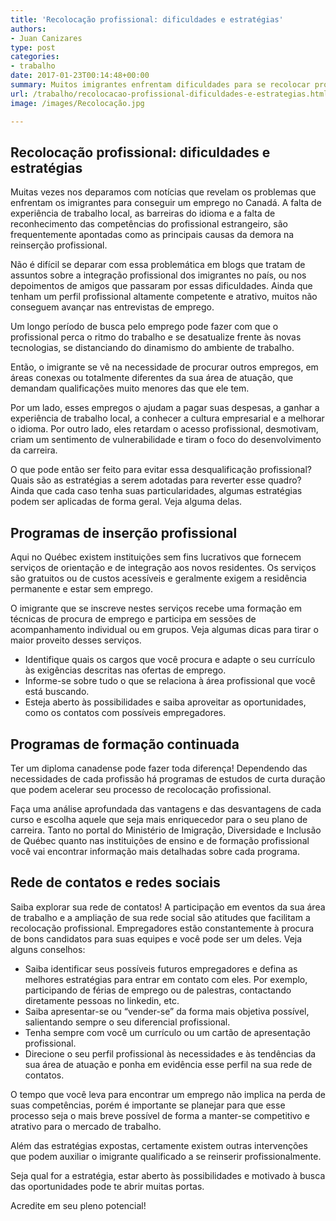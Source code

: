 ```yaml
---
title: 'Recolocação profissional: dificuldades e estratégias'
authors:
- Juan Canizares
type: post
categories:
- trabalho
date: 2017-01-23T00:14:48+00:00
summary: Muitos imigrantes enfrentam dificuldades para se recolocar profissionalmente no Canadá. Veja neste texto alguns conselhos que podem lhe auxiliar na continuidade do seu projeto de carreira.
url: /trabalho/recolocacao-profissional-dificuldades-e-estrategias.html
image: /images/Recolocação.jpg

---
```

## **Recolocação profissional: dificuldades e estratégias**

Muitas vezes nos deparamos com notícias que revelam os problemas que enfrentam os imigrantes para conseguir um emprego no Canadá. A falta de experiência de trabalho local, as barreiras do idioma e a falta de reconhecimento das competências do profissional estrangeiro, são frequentemente apontadas como as principais causas da demora na reinserção profissional.

Não é difícil se deparar com essa problemática em blogs que tratam de assuntos sobre a integração profissional dos imigrantes no país, ou nos depoimentos de amigos que passaram por essas dificuldades. Ainda que tenham um perfil profissional altamente competente e atrativo, muitos não conseguem avançar nas entrevistas de emprego.

Um longo período de busca pelo emprego pode fazer com que o profissional perca o ritmo do trabalho e se desatualize frente às novas tecnologias, se distanciando do dinamismo do ambiente de trabalho.

Então, o imigrante se vê na necessidade de procurar outros empregos, em áreas conexas ou totalmente diferentes da sua área de atuação, que demandam qualificações muito menores das que ele tem.

Por um lado, esses empregos o ajudam a pagar suas despesas, a ganhar a experiência de trabalho local, a conhecer a cultura empresarial e a melhorar o idioma. Por outro lado, eles retardam o acesso profissional, desmotivam, criam um sentimento de vulnerabilidade e tiram o foco do desenvolvimento da carreira.

O que pode então ser feito para evitar essa desqualificação profissional? Quais são as estratégias a serem adotadas para reverter esse quadro? Ainda que cada caso tenha suas particularidades, algumas estratégias podem ser aplicadas de forma geral. Veja alguma delas.

## **Programas de inserção profissional**

Aqui no Québec existem instituições sem fins lucrativos que fornecem serviços de orientação e de integração aos novos residentes. Os serviços são gratuitos ou de custos acessíveis e geralmente exigem a residência permanente e estar sem emprego.

O imigrante que se inscreve nestes serviços recebe uma formação em técnicas de procura de emprego e participa em sessões de acompanhamento individual ou em grupos. Veja algumas dicas para tirar o maior proveito desses serviços.

  * Identifique quais os cargos que você procura e adapte o seu currículo às exigências descritas nas ofertas de emprego.
  * Informe-se sobre tudo o que se relaciona à área profissional que você está buscando.
  * Esteja aberto às possibilidades e saiba aproveitar as oportunidades, como os contatos com possíveis empregadores.

## **Programas de formação continuada**

Ter um diploma canadense pode fazer toda diferença! Dependendo das necessidades de cada profissão há programas de estudos de curta duração que podem acelerar seu processo de recolocação profissional.

Faça uma análise aprofundada das vantagens e das desvantagens de cada curso e escolha aquele que seja mais enriquecedor para o seu plano de carreira. Tanto no portal do Ministério de Imigração, Diversidade e Inclusão de Québec quanto nas instituições de ensino e de formação profissional você vai encontrar informação mais detalhadas sobre cada programa.

## **Rede de contatos e redes sociais**

Saiba explorar sua rede de contatos! A participação em eventos da sua área de trabalho e a ampliação de sua rede social são atitudes que facilitam a recolocação profissional. Empregadores estão constantemente à procura de bons candidatos para suas equipes e você pode ser um deles. Veja alguns conselhos:

  * Saiba identificar seus possíveis futuros empregadores e defina as melhores estratégias para entrar em contato com eles. Por exemplo, participando de férias de emprego ou de palestras, contactando diretamente pessoas no linkedin, etc.
  * Saiba apresentar-se ou “vender-se” da forma mais objetiva possível, salientando sempre o seu diferencial profissional.
  * Tenha sempre com você um currículo ou um cartão de apresentação profissional.
  * Direcione o seu perfil profissional às necessidades e às tendências da sua área de atuação e ponha em evidência esse perfil na sua rede de contatos.

O tempo que você leva para encontrar um emprego não implica na perda de suas competências, porém é importante se planejar para que esse processo seja o mais breve possível de forma a manter-se competitivo e atrativo para o mercado de trabalho.

Além das estratégias expostas, certamente existem outras intervenções que podem auxiliar o imigrante qualificado a se reinserir profissionalmente.

Seja qual for a estratégia, estar aberto às possibilidades e motivado à busca das oportunidades pode te abrir muitas portas.

Acredite em seu pleno potencial!